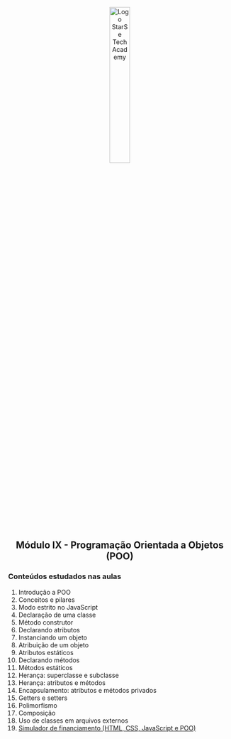 <div align="center">
  <br>
  <img src="https://user-images.githubusercontent.com/99208505/167872020-344925cf-cd4b-4c48-864d-0951e792cc72.png" width="30%" alt="Logo StarSe Tech Academy">
  <h2>Módulo IX - Programação Orientada a Objetos (POO)</h2>
</div>
<div>
  <h3>Conteúdos estudados nas aulas</h3>
  <ol>
    <li>Introdução a POO</li>
    <li>Conceitos e pilares</li>
    <li>Modo estrito no JavaScript</li>
    <li>Declaração de uma classe</li>
    <li>Método construtor</li>
    <li>Declarando atributos</li>
    <li>Instanciando um objeto</li>
    <li>Atribuição de um objeto</li>
    <li>Atributos estáticos</li>
    <li>Declarando métodos</li>
    <li>Métodos estáticos</li>
    <li>Herança: superclasse e subclasse</li>
    <li>Herança: atributos e métodos</li>
    <li>Encapsulamento: atributos e métodos privados</li>
    <li>Getters e setters</li>
    <li>Polimorfismo</li>
    <li>Composição</li>
    <li>Uso de classes em arquivos externos</li>
    <li><a href="https://github.com/thenextbunny/simulador-de-financiamento">Simulador de financiamento (HTML, CSS, JavaScript e POO)</a></li>
  </ol>
</div>